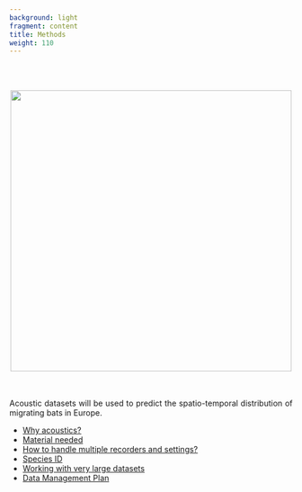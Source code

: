 ```yaml
---
background: light
fragment: content
title: Methods
weight: 110
---
```


<br>
</br>

<p align="center">
<img src="/images/Nyclei2.png" alt="" width="500px"/>
</p>

<br>
</br>

<div style="text-align: justify">
Acoustic datasets will be used to predict the spatio-temporal distribution of migrating bats in Europe.
</div>


<!--more-->

- [Why acoustics?](#why-acoustics)
- [Material needed](#material-needed)
- [How to handle multiple recorders and settings?](#multiple-recorders)
- [Species ID](#species-ID)
- [Working with very large datasets](#large-datasets)
- [Data Management Plan](#data-management-plan)

